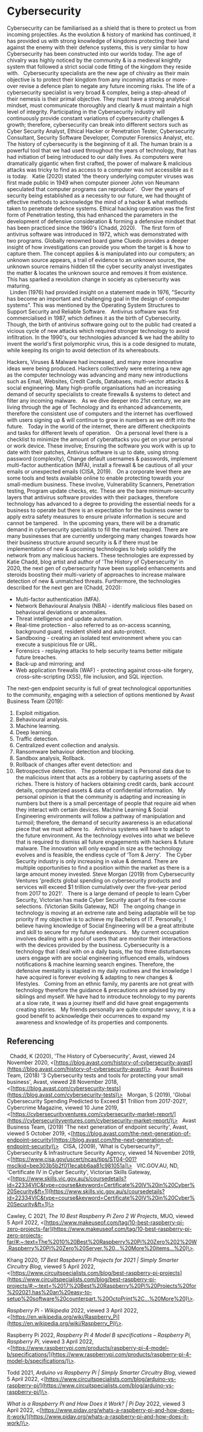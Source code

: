 # Cybersecurity

Cybersecurity can be familiarised as a shield that is there to protect us from incoming projectiles. As the evolution & history of mankind has continued, it has provided us with strong knowledge of kingdoms protecting their land against the enemy with their defence systems, this is very similar to how Cybersecurity has been constructed into our worlds today. The age of chivalry was highly noticed by the community & is a medieval knightly system that followed a strict social code fitting of the kingdom they reside with. 
 
Cybersecurity specialists are the new age of chivalry as their main objective is to protect their kingdom from any incoming attacks or more-over revise a defence plan to negate any future incoming risks. The life of a cybersecurity specialist is very broad & complex, being a step-ahead of their nemesis is their primal objective. They must have a strong analytical mindset, must communicate thoroughly and clearly & must maintain a high level of integrity. Participating in the Cybersecurity industry will continuously provide constant variations of cybersecurity challenges & growth; therefore, cybersecurity can break into different sectors such as Cyber Security Analyst, Ethical Hacker or Penetration Tester, Cybersecurity Consultant, Security Software Developer, Computer Forensics Analyst, etc.
 
The history of cybersecurity is the beginning of it all. The human brain is a powerful tool that we had used throughout the years of technology, that has had initiation of being introduced to our daily lives. As computers were dramatically gigantic when first crafted, the power of malware & malicious attacks was tricky to find as access to a computer was not accessible as it is today. 
 
Katie (2020) stated 'the theory underlying computer viruses was first made public in 1949 when computer pioneer John von Neumann speculated that computer programs can reproduce'.
 
Over the years of security being established as a necessity to our future, we had thought of effective methods to acknowledge the mind of a hacker & what methods taken to penetrate defence systems. Ethical hacking operation was the first form of Penetration testing, this had enhanced the parameters in the development of defensive consideration & forming a defensive mindset that has been practiced since the 1960's (Chadd, 2020).
 
The first form of antivirus software was introduced in 1972, which was demonstrated with two programs. Globally renowned board game Cluedo provides a deeper insight of how investigations can provide you whom the target is & how to capture them. The concept applies & is manipulated into our computers; an unknown source appears, a trail of evidence to an unknown source, the unknown source remains hidden till the cyber security analyst investigates the matter & locates the unknown source and removes it from existence. This has sparked a revolution change in society as cybersecurity was maturing.  
 
Linden (1976) had provided insight on a statement made in 1976, "Security has become an important and challenging goal in the design of computer systems". This was mentioned by the Operating System Structures to Support Security and Reliable Software. 
 
Antivirus software was first commercialised in 1987, which defines it as the birth of Cybersecurity. Though, the birth of antivirus software going out to the public had created a vicious cycle of new attacks which required stronger technology to avoid infiltration. In the 1990's, our technologies advanced & we had the ability to invent the world's first polymorphic virus, this is a code designed to mutate, while keeping its origin to avoid detection of its whereabouts. 

Hackers, Viruses & Malware had increased, and many more innovative ideas were being produced. Hackers collectively were entering a new age as the computer technology was advancing and many new introductions such as Email, Websites, Credit Cards, Databases, multi-vector attacks & social engineering. Many high-profile organisations had an increasing demand of security specialists to create firewalls & systems to detect and filter any incoming malware. 
 
As we dive deeper into 21st century, we are living through the age of Technology and its enhanced advancements, therefore the consistent use of computers and the internet has overflowed with users signing up & will continue to grow in numbers as we drift into the future. 
 
Today in the world of the internet, there are different checkpoints and tasks for different levels of operation. 
 
On a personal level there is a checklist to minimize the amount of cyberattacks you get on your personal or work device. These involve; Ensuring the software you work with is up to date with their patches, Antivirus software is up to date, using strong password (complexity), Change default usernames & passwords, implement multi-factor authentication (MFA), install a firewall & be cautious of all your emails or unexpected emails (CISA, 2019).
 
On a corporate level there are some tools and tests available online to enable protecting towards your small-medium business. These involve, Vulnerability Scanners, Penetration testing, Program update checks, etc. These are the bare minimum-security layers that antivirus software provides with their packages, therefore technology has advanced to a degree to providing the essential needs for a business to operate but there is an expectation for the business owner to apply extra safety measures to ensure private information is secure and cannot be tampered.
 
In the upcoming years, there will be a dramatic demand in cybersecurity specialists to fill the market required. There are many businesses that are currently undergoing many changes towards how their business structure around security is & if there must be implementation of new & upcoming technologies to help solidify the network from any malicious hackers. These technologies are expressed by Katie Chadd, blog artist and author of 'The History of Cybersecurity' in 2020, the next gen of cybersecurity have been supplied enhancements and steroids boosting their multi-variety of approaches to increase malware detection of new & unmatched threats. Furthermore, the technologies described for the next gen are (Chadd, 2020):
- Multi-factor authentication (MFA).
- Network Behavioural Analysis (NBA) - identify malicious files based on behavioural deviations or anomalies.
- Threat intelligence and update automation.
- Real-time protection - also referred to as on-access scanning, background guard, resident shield and auto-protect.
- Sandboxing - creating an isolated test environment where you can execute a suspicious file or URL.
- Forensics - replaying attacks to help security teams better mitigate future breaches.
- Back-up and mirroring; and 
- Web application firewalls (WAF) - protecting against cross-site forgery, cross-site-scripting (XSS), file inclusion, and SQL injection.
 



The next-gen endpoint security is full of great technological opportunities to the community, engaging with a selection of options mentioned by Avast Business Team (2019):
1. Exploit mitigation.
2. Behavioural analysis.
3. Machine learning.
4. Deep learning.
5. Traffic detection.
6. Centralized event collection and analysis.
7. Ransomware behaviour detection and blocking.
8. Sandbox analysis, Rollback.  
9. Rollback of changes after event detection: and 
10. Retrospective detection.
 
The potential impact is Personal data due to the malicious intent that acts as a robbery by capturing assets of the riches. There is history of hackers obtaining credit cards, bank account details, computerized assets & data of confidential information.
 
My personal opinion is that the community is adapting and increasing in numbers but there is a small percentage of people that require aid when they interact with certain devices. Machine Learning & Social Engineering environments will follow a pathway of manipulation and turmoil; therefore, the demand of security awareness is an educational piece that we must adhere to.
 
Antivirus systems will have to adapt to the future environment. As the technology evolves into what we believe that is required to dismiss all future engagements with hackers & future malware. The innovation will only expand in size as the technology evolves and is feasible, the endless cycle of ‘Tom & Jerry’.
 
The Cyber Security industry is only increasing in value & demand. There are multiple opportunities to find a position within the market as there is a large amount money invested. Steve Morgan (2019) from Cybersecurity Ventures 'predicts global spending on cybersecurity products and services will exceed $1 trillion cumulatively over the five-year period from 2017 to 2021'.
 
There is a large demand of people to learn Cyber Security, Victorian has made Cyber Security apart of its free-course selections. (Victorian Skills Gateway, ND) 
 
The ongoing change in technology is moving at an extreme rate and being adaptable will be top priority if my objective is to achieve my Bachelors of IT. Personally, I believe having knowledge of Social Engineering will be a great attribute and skill to secure for my future endeavours.
 
My current occupation involves dealing with a pool of users that are monitor their interactions with the devices provided by the business. Cybersecurity is a technology that I deal with on a daily basis, the top three disturbances users engage with are social engineering influenced emails, windows notifications & machine learning search engines. Therefore, the defensive mentality is stapled in my daily routines and the knowledge I have acquired is forever evolving & adapting to new changes & lifestyles. 
 
Coming from an ethnic family, my parents are not great with technology therefore the guidance & precautions are advised by my siblings and myself. We have had to introduce technology to my parents at a slow rate, it was a journey itself and did have great engagements creating stories. 
 
My friends personally are quite computer savvy, it is a good benefit to acknowledge their occurrences to expand my awareness and knowledge of its properties and components. 
 
## Referencing
 
Chadd, K (2020), 'The History of Cybersecurity', Avast, viewed 24 November 2020, \<[https://blog.avast.com/history-of-cybersecurity-avast](https://blog.avast.com/history-of-cybersecurity-avast)\>
 
Avast Business Team, (2018) '3 Cybersecurity tests and tools for protecting your small business', Avast, viewed 28 November 2018, \<[https://blog.avast.com/cybersecurity-tests](https://blog.avast.com/cybersecurity-tests)\>
 
Morgan, S (2019), 'Global Cybersecurity Spending Predicted to Exceed $1 Trillion from 2017-2021', Cybercrime Magazine, viewed 10 June 2019, \<[https://cybersecurityventures.com/cybersecurity-market-report/](https://cybersecurityventures.com/cybersecurity-market-report/)\>
 
Avast Business Team, (2019) 'The next generation of endpoint security', Avast, viewed 5 October 2019, \<[https://blog.avast.com/the-next-generation-of-endpoint-security](https://blog.avast.com/the-next-generation-of-endpoint-security)\>
 
CISA, (2009), 'What is Cybersecurity?', Cybersecurity & Infrastructure Security Agency, viewed 14 November 2019, \<[https://www.cisa.gov/uscert/ncas/tips/ST04-001?msclkid=bee303b5b2f011ecabb6aa81c981051a]\>
 
VIC.GOV.AU, ND, 'Certificate IV in Cyber Security', Victorian Skills Gateway, \<[https://www.skills.vic.gov.au/s/coursedetails?id=22334VIC&type=course&keyword=Certificate%20IV%20in%20Cyber%20Security&ft=1](https://www.skills.vic.gov.au/s/coursedetails?id=22334VIC&type=course&keyword=Certificate%20IV%20in%20Cyber%20Security&ft=1)\>

Cawley, C 2021, *The 10 Best Raspberry Pi Zero 2 W Projects*, MUO, viewed 5 April 2022, \<[https://www.makeuseof.com/tag/10-best-raspberry-pi-zero-projects-far](https://www.makeuseof.com/tag/10-best-raspberry-pi-zero-projects-far/#:~:text=The%2010%20Best%20Raspberry%20Pi%20Zero%202%20W,Raspberry%20Pi%20Zero%20Server.%20...%20More%20items...%20)\>.

Khang 2020, *17 Best Raspberry Pi Projects for 2021 | Simply Smarter Circuitry Blog*, viewed 5 April 2022, \<[https://www.circuitspecialists.com/blog/best-raspberry-pi-projects](https://www.circuitspecialists.com/blog/best-raspberry-pi-projects/#:~:text=%2017%20Best%20Raspberry%20Pi%20Projects%20for%202021,has%20an%20easy-to-setup%20software%20counterpart.%20OctoPrint%2C...%20More%20)\>.

*Raspberry Pi - Wikipedia* 2022, viewed 3 April 2022, \<[https://en.wikipedia.org/wiki/Raspberry_Pi](https://en.wikipedia.org/wiki/Raspberry_Pi)\>.

Raspberry Pi 2022, *Raspberry Pi 4 Model B specifications – Raspberry Pi, Raspberry Pi*, viewed 3 April 2022, \<[https://www.raspberrypi.com/products/raspberry-pi-4-model-b/specifications/](https://www.raspberrypi.com/products/raspberry-pi-4-model-b/specifications/)\>.

Todd 2021, *Arduino vs Raspberry Pi | Simply Smarter Circuitry Blog*, viewed 5 April 2022, \<[https://www.circuitspecialists.com/blog/arduino-vs-raspberry-pi/](https://www.circuitspecialists.com/blog/arduino-vs-raspberry-pi/)\>.

*What is a Raspberry Pi and How Does it Work? | Pi Day* 2022, viewed 3 April 2022, \<[https://www.piday.org/whats-a-raspberry-pi-and-how-does-it-work/](https://www.piday.org/whats-a-raspberry-pi-and-how-does-it-work/)\>.
